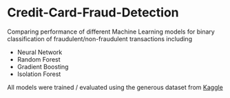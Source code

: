 # Credit-Card-Fraud-Detection
Comparing performance of different Machine Learning models for binary classification of fraudulent/non-fraudulent transactions including
- Neural Network
- Random Forest
- Gradient Boosting
- Isolation Forest

All models were trained / evaluated using the generous dataset from [Kaggle](https://www.kaggle.com/datasets/dhanushnarayananr/credit-card-fraud/data)
